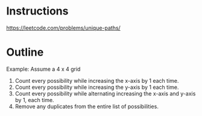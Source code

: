 Instructions
===
https://leetcode.com/problems/unique-paths/


Outline
===
Example: Assume a 4 x 4 grid

1. Count every possibility while increasing the x-axis by 1 each time.
1. Count every possibility while increasing the y-axis by 1 each time.
1. Count every possibility while alternating increasing the x-axis and y-axis by 1, each time.
1. Remove any duplicates from the entire list of possibilities.